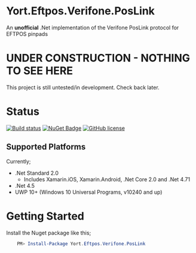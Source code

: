 
# Yort.Eftpos.Verifone.PosLink

An **unofficial** .Net implementation of the Verifone PosLink protocol for EFTPOS pinpads

# UNDER CONSTRUCTION - NOTHING TO SEE HERE

This project is still untested/in development. Check back later.

# Status

[![Build status](https://ci.appveyor.com/api/projects/status/f4e33as09yx0lsn4?svg=true)](https://ci.appveyor.com/project/Yortw/Yort-Eftpos-Verifone-PosLink) [![NuGet Badge](https://buildstats.info/nuget/Yort.Eftpos.Verifone.PosLink)](https://www.nuget.org/packages/Yort.Eftpos.Verifone.PosLink/) [![GitHub license](https://img.shields.io/github/license/mashape/apistatus.svg)](https://github.com/Yortw/Yort.Eftpos.Verifone.PosLink/blob/master/LICENSE.md) 

## Supported Platforms

Currently;

* .Net Standard 2.0
    * Includes Xamarin.iOS, Xamarin.Android, .Net Core 2.0 and .Net 4.71
* .Net 4.5
* UWP 10+ (Windows 10 Universal Programs, v10240 and up)

# Getting Started

Install the Nuget package like this;

```powershell
    PM> Install-Package Yort.Eftpos.Verifone.PosLink
```
